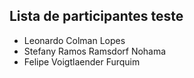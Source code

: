 ## Lista de participantes teste

- Leonardo Colman Lopes
- Stefany Ramos Ramsdorf Nohama
- Felipe Voigtlaender Furquim

